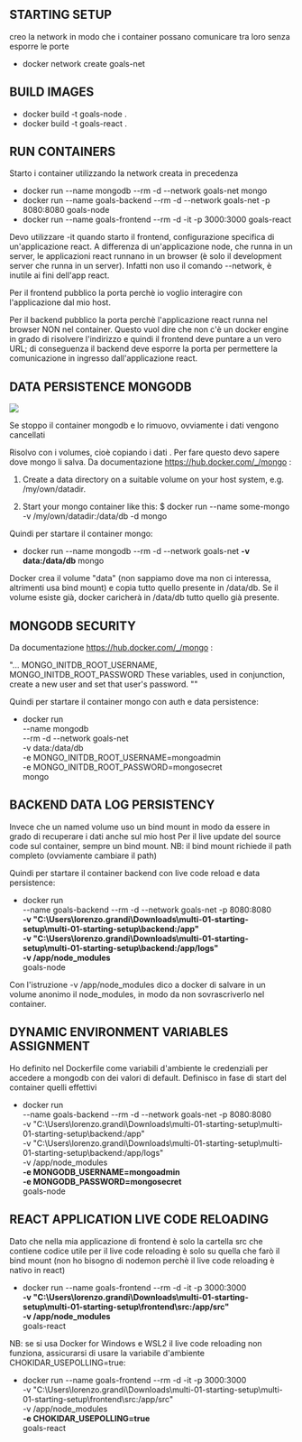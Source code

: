 ## STARTING SETUP
creo la network in modo che i container possano comunicare tra loro senza esporre le porte

- docker network create goals-net

## BUILD IMAGES 

- docker build -t  goals-node .
- docker build -t  goals-react .

## RUN CONTAINERS
Starto i container utilizzando la network creata in precedenza 

- docker run --name mongodb --rm -d --network goals-net mongo
- docker run --name goals-backend --rm -d --network goals-net -p 8080:8080 goals-node
- docker run --name goals-frontend --rm -d -it -p 3000:3000 goals-react

Devo utilizzare -it quando starto il frontend, configurazione specifica di un'applicazione react.
A differenza di un'applicazione node, che runna in un server, le applicazioni react runnano in un browser (è solo il development server che runna in un server).
Infatti non uso il comando --network, è inutile ai fini dell'app react.

Per il frontend pubblico la porta perchè io voglio interagire con l'applicazione dal mio host.

Per il backend pubblico la porta perchè l'applicazione react runna nel browser NON nel container. Questo vuol dire che non c'è 
un docker engine in grado di risolvere l'indirizzo e quindi il frontend deve puntare a un vero URL; di conseguenza il backend deve esporre
la porta per permettere la comunicazione in ingresso dall'applicazione react.

## DATA PERSISTENCE MONGODB

<img src="https://miro.medium.com/v2/resize:fit:828/format:webp/1*f-nRNKRsQWT7_uLX9PuMEA.png">

Se stoppo il container mongodb e lo rimuovo, ovviamente i dati vengono cancellati

Risolvo con i volumes, cioè copiando i dati . Per fare questo devo sapere dove mongo li salva.
Da documentazione https://hub.docker.com/_/mongo :

1. Create a data directory on a suitable volume on your host system, e.g. /my/own/datadir.

2. Start your mongo container like this: 
   $ docker run --name some-mongo -v /my/own/datadir:/data/db -d mongo

Quindi per startare il container mongo:

- docker run --name mongodb --rm -d --network goals-net **-v data:/data/db** mongo

Docker crea il volume "data" (non sappiamo dove ma non ci interessa, altrimenti usa bind mount) e copia tutto quello presente in /data/db.
Se il volume esiste già, docker caricherà in /data/db tutto quello già presente.

## MONGODB SECURITY

Da documentazione https://hub.docker.com/_/mongo :

"...
MONGO_INITDB_ROOT_USERNAME, MONGO_INITDB_ROOT_PASSWORD
These variables, used in conjunction, create a new user and set that user's password. ""

Quindi per startare il container mongo con auth e data persistence:

- docker run \
    --name mongodb \
    --rm -d --network goals-net \
    -v data:/data/db \
    -e MONGO_INITDB_ROOT_USERNAME=mongoadmin \
    -e MONGO_INITDB_ROOT_PASSWORD=mongosecret \
    mongo

## BACKEND DATA LOG PERSISTENCY

Invece che un named volume uso un bind mount in modo da essere in grado di recuperare i dati anche sul mio host
Per il live update del source code sul container, sempre un bind mount. 
NB: il bind mount richiede il path completo (ovviamente cambiare il path)

Quindi per startare il container backend con live code reload e data persistence:

- docker run \
 --name goals-backend --rm -d --network goals-net -p 8080:8080 \
  **-v "C:\Users\lorenzo.grandi\Downloads\multi-01-starting-setup\multi-01-starting-setup\backend:/app"** \
  **-v "C:\Users\lorenzo.grandi\Downloads\multi-01-starting-setup\multi-01-starting-setup\backend:/app/logs"** \
  **-v /app/node_modules** \
 goals-node

Con l'istruzione -v /app/node_modules dico a docker di salvare in un volume anonimo il node_modules, in modo da non sovrascriverlo nel container.

## DYNAMIC ENVIRONMENT VARIABLES ASSIGNMENT

Ho definito nel Dockerfile come variabili d'ambiente le credenziali per accedere a mongodb con dei valori di default.
Definisco in fase di start del container quelli effettivi 

- docker run \
  --name goals-backend --rm -d --network goals-net -p 8080:8080 \
  -v "C:\Users\lorenzo.grandi\Downloads\multi-01-starting-setup\multi-01-starting-setup\backend:/app" \
  -v "C:\Users\lorenzo.grandi\Downloads\multi-01-starting-setup\multi-01-starting-setup\backend:/app/logs" \
  -v /app/node_modules \
  **-e MONGODB_USERNAME=mongoadmin** \
  **-e MONGODB_PASSWORD=mongosecret** \
  goals-node

## REACT APPLICATION LIVE CODE RELOADING

Dato che nella mia applicazione di frontend è solo la cartella src che contiene codice utile per il live code reloading
è solo su quella che farò il bind mount (non ho bisogno di nodemon perchè il live code reloading è nativo in react)

 - docker run 
   --name goals-frontend --rm -d -it -p 3000:3000 \
   **-v "C:\Users\lorenzo.grandi\Downloads\multi-01-starting-setup\multi-01-starting-setup\frontend\src:/app/src"** \
   **-v /app/node_modules** \
   goals-react

NB: se si usa Docker for Windows e WSL2 il live code reloading non funziona, assicurarsi di usare la variabile d'ambiente CHOKIDAR_USEPOLLING=true:

- docker run
  --name goals-frontend --rm -d -it -p 3000:3000 \
  -v "C:\Users\lorenzo.grandi\Downloads\multi-01-starting-setup\multi-01-starting-setup\frontend\src:/app/src" \
  -v /app/node_modules \
  **-e CHOKIDAR_USEPOLLING=true** \
  goals-react